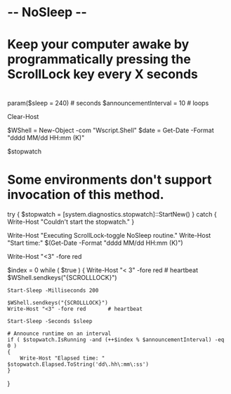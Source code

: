 #
# -- NoSleep --
# Keep your computer awake by programmatically pressing the ScrollLock key every X seconds
#

param($sleep = 240) # seconds
$announcementInterval = 10 # loops

Clear-Host

$WShell = New-Object -com "Wscript.Shell"
$date = Get-Date -Format "dddd MM/dd HH:mm (K)"

$stopwatch
# Some environments don't support invocation of this method.
try {
    $stopwatch = [system.diagnostics.stopwatch]::StartNew()
} catch {
   Write-Host "Couldn't start the stopwatch."
}

Write-Host "Executing ScrollLock-toggle NoSleep routine."
Write-Host "Start time:" $(Get-Date -Format "dddd MM/dd HH:mm (K)")

Write-Host "<3" -fore red

$index = 0
while ( $true )
{
    Write-Host "< 3" -fore red      # heartbeat
    $WShell.sendkeys("{SCROLLLOCK}")

    Start-Sleep -Milliseconds 200

    $WShell.sendkeys("{SCROLLLOCK}")
    Write-Host "<3" -fore red       # heartbeat

    Start-Sleep -Seconds $sleep

    # Announce runtime on an interval
    if ( $stopwatch.IsRunning -and (++$index % $announcementInterval) -eq 0 )
    {
        Write-Host "Elapsed time: " $stopwatch.Elapsed.ToString('dd\.hh\:mm\:ss')
    }
}
